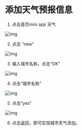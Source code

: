 # 添加天气预报信息

1.  点击首页mini app 天气
    

![img](http://images.qicheke.com/FrZKSa91hImIfd6jL08iZgdEfawS ':size=30%')

2.  点击 “new”
    

![img](http://images.qicheke.com/FsR2PDnQhdChZ17g34qkCXdvHr6v ':size=30%')

3.  输入城市名称，点击“OK”
    

![img](http://images.qicheke.com/FiBtv2mTiS77wZhesnZVmp5Vsc9t ':size=30%')

4.  点击“城市名称”
    

![img](http://images.qicheke.com/FsXnoXhioNYM0WSdHvijLmKc5n1F ':size=30%')

5.  点击“yes”
    

![img](http://images.qicheke.com/FtX0G54bIpIR5QOO9SD5WJD7swFS ':size=30%')

6.  点击返回，即可实现城市天气添加。